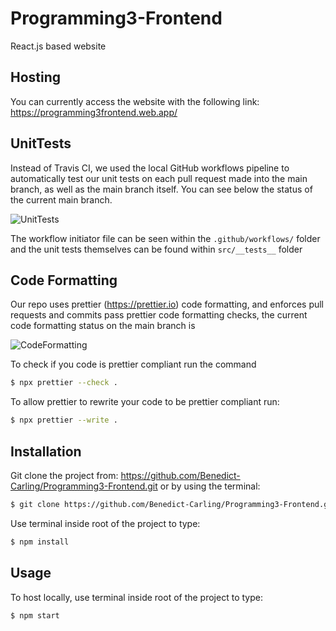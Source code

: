 # Programming3-Frontend

React.js based website

## Hosting

You can currently access the website with the following link: https://programming3frontend.web.app/

## UnitTests

Instead of Travis CI, we used the local GitHub workflows pipeline to automatically test our unit tests on each pull request made into the main branch, as well as the main branch itself. You can see below the status of the current main branch.

![UnitTests](https://github.com/Benedict-Carling/Programming3-Frontend/workflows/UnitTests/badge.svg)

The workflow initiator file can be seen within the `.github/workflows/` folder and the unit tests themselves can be found within `src/__tests__` folder

## Code Formatting

Our repo uses prettier (https://prettier.io) code formatting, and enforces pull requests and commits pass prettier code formatting checks, the current code formatting status on the main branch is

![CodeFormatting](https://github.com/Benedict-Carling/Programming3-Frontend/workflows/CodeFormatting/badge.svg)

To check if you code is prettier compliant run the command

```bash
$ npx prettier --check .
```

To allow prettier to rewrite your code to be prettier compliant run:

```bash
$ npx prettier --write .
```

## Installation

Git clone the project from: https://github.com/Benedict-Carling/Programming3-Frontend.git
or by using the terminal:

```bash
$ git clone https://github.com/Benedict-Carling/Programming3-Frontend.git
```

Use terminal inside root of the project to type:

```bash
$ npm install
```

## Usage

To host locally, use terminal inside root of the project to type:

```bash
$ npm start
```
